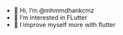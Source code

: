 - 👋 Hi, I’m @mhmmdhankcmz
- 👀 I’m interested in FLutter
- 🌱 I improve myself more with flutter


<!---
mhmmdhankcmz/mhmmdhankcmz is a ✨ special ✨ repository because its `README.md` (this file) appears on your GitHub profile.
You can click the Preview link to take a look at your changes.
--->
